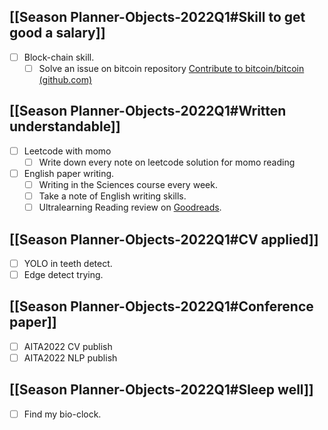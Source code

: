 ## [[Season Planner-Objects-2022Q1#Skill to get good a salary]]
- [ ] Block-chain skill.
	- [ ] Solve an issue on bitcoin repository [Contribute to bitcoin/bitcoin (github.com)](https://github.com/bitcoin/bitcoin/contribute)
## [[Season Planner-Objects-2022Q1#Written understandable]]
- [ ] Leetcode with momo
	- [ ] Write down every note on leetcode solution for momo reading 
- [ ] English paper writing.
	- [ ] Writing in the Sciences course every week.
	- [ ] Take a note of English writing skills.
	- [ ] Ultralearning Reading review on [Goodreads](https://www.goodreads.com/book/show/44770129-ultralearning?ac=1&from_search=true&qid=fID8eIt1dw&rank=1).
## [[Season Planner-Objects-2022Q1#CV applied]]
- [ ] YOLO in teeth detect.
- [ ] Edge detect trying. 
## [[Season Planner-Objects-2022Q1#Conference paper]]
- [ ] AITA2022 CV publish
- [ ] AITA2022 NLP publish
## [[Season Planner-Objects-2022Q1#Sleep well]]
- [ ] Find my bio-clock.